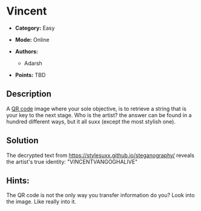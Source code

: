 # Vincent

* **Category:** Easy
* **Mode:** Online
* **Authors:**
  * Adarsh

* **Points:** TBD

## Description

A [QR code](Easy\dist\vangogh.png) image where your sole objective, is to retrieve a string that is your key to the next stage. Who is the artist?
the answer can be found in a hundred different ways, but it all suxx (except the most stylish one).

## Solution
The decrypted text from https://stylesuxx.github.io/steganography/ reveals the artist's true identity: "VINCENTVANGOGHALIVE"

## Hints:
The QR code is not the only way you transfer information do you? Look into the image. Like really into it.
